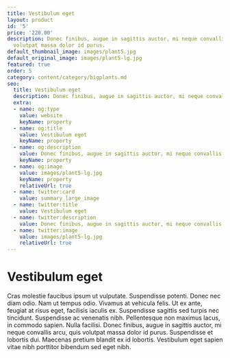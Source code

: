 ```yaml
---
title: Vestibulum eget
layout: product
id: '5'
price: '220.00'
description: Donec finibus, augue in sagittis auctor, mi neque convallis arcu, quis
  volutpat massa dolor id purus.
default_thumbnail_image: images/plant5.jpg
default_original_image: images/plant5-lg.jpg
featured: true
order: 5
category: content/category/bigplants.md
seo:
  title: Vestibulum eget
  description: Donec finibus, augue in sagittis auctor, mi neque convallis arcu
  extra:
  - name: og:type
    value: website
    keyName: property
  - name: og:title
    value: Vestibulum eget
    keyName: property
  - name: og:description
    value: Donec finibus, augue in sagittis auctor, mi neque convallis arcu
    keyName: property
  - name: og:image
    value: images/plant5-lg.jpg
    keyName: property
    relativeUrl: true
  - name: twitter:card
    value: summary_large_image
  - name: twitter:title
    value: Vestibulum eget
  - name: twitter:description
    value: Donec finibus, augue in sagittis auctor, mi neque convallis arcu
  - name: twitter:image
    value: images/plant5-lg.jpg
    relativeUrl: true
---
```


# Vestibulum eget

Cras molestie faucibus ipsum ut vulputate. Suspendisse potenti. Donec nec diam odio. Nam ut tempus odio. Vivamus at vehicula felis. Ut ex ante, feugiat at risus eget, facilisis iaculis ex. Suspendisse sagittis sed turpis nec tincidunt. Suspendisse ac venenatis nibh. Pellentesque non maximus lacus, in commodo sapien. Nulla facilisi. Donec finibus, augue in sagittis auctor, mi neque convallis arcu, quis volutpat massa dolor id purus. Suspendisse et lobortis dui. Maecenas pretium blandit ex id lobortis. Vestibulum eget sapien vitae nibh porttitor bibendum sed eget nibh.
